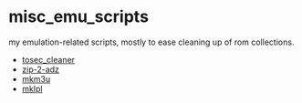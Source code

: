 # misc_emu_scripts

my emulation-related scripts, mostly to ease cleaning up of rom collections.

* [tosec_cleaner](./tosec_cleaner/README.md)
* [zip-2-adz](./zip_to_adz/README.md)
* [mkm3u](./mkm3u/README.md)
* [mklpl](./mklpl/README.md)

